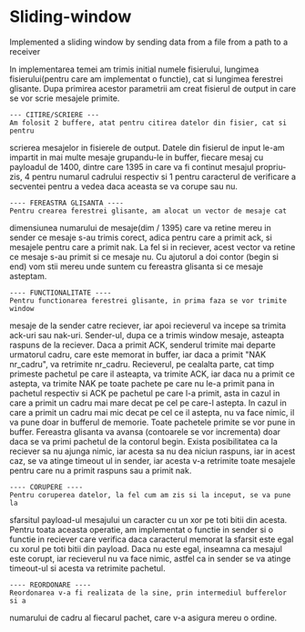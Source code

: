 # Sliding-window
 Implemented a sliding window by sending data from a file from a path to a receiver

In implementarea temei am trimis initial numele fisierului, lungimea
fisierului(pentru care am implementat o functie), cat si lungimea ferestrei
glisante.
	Dupa primirea acestor parametrii am creat fisierul de output in care se
vor scrie mesajele primite.

	--- CITIRE/SCRIERE ---
	Am folosit 2 buffere, atat pentru citirea datelor din fisier, cat si pentru
scrierea mesajelor in fisierele de output. Datele din fisierul de input le-am
impartit in mai multe mesaje grupandu-le in buffer, fiecare mesaj cu payloadul
de 1400, dintre care 1395 in care va fi continut mesajul propriu-zis, 4 pentru
numarul cadrului respectiv si 1 pentru caracterul de verificare a secventei
pentru a vedea daca aceasta se va corupe sau nu.
	
	---- FEREASTRA GLISANTA ----
	Pentru crearea ferestrei glisante, am alocat un vector de mesaje cat
dimensiunea numarului de mesaje(dim / 1395) care va retine mereu in sender
ce mesaje s-au trimis corect, adica pentru care a primit ack, si mesajele
pentru care a primit nak. La fel si in reciever, acest vector va retine ce
mesaje s-au primit si ce mesaje nu. Cu ajutorul a doi contor (begin si end)
vom stii mereu unde suntem cu fereastra glisanta si ce mesaje asteptam.

	---- FUNCTIONALITATE ----
	Pentru functionarea ferestrei glisante, in prima faza se vor trimite window
mesaje de la sender catre reciever, iar apoi recieverul va incepe sa trimita
ack-uri sau nak-uri. Sender-ul, dupa ce a trimis window mesaje, asteapta raspuns
de la reciever.
	Daca a primit ACK, senderul trimite mai departe urmatorul cadru,
care este memorat in buffer, iar daca a primit "NAK nr_cadru", va retrimite
nr_cadru. Recieverul, pe cealalta parte, cat timp primeste pachetul pe care il
asteapta, va trimite ACK, iar daca nu a primit ce astepta, va trimite NAK pe
toate pachete pe care nu le-a primit pana in pachetul respectiv si ACK pe pachetul
pe care l-a primit, asta in cazul in care a primit un cadru mai mare decat pe
cel pe care-l astepta. In cazul in care a primit un cadru mai mic decat pe cel
ce il astepta, nu va face nimic, il va pune doar in bufferul de memorie.
	Toate pachetele primite se vor pune in buffer. Fereastra glisanta va avansa
(contoarele se vor incrementa) doar daca se va primi pachetul de la contorul
begin.
	Exista posibilitatea ca la reciever sa nu ajunga nimic, iar acesta sa nu
dea niciun raspuns, iar in acest caz, se va atinge timeout ul in sender, iar
acesta v-a retrimite toate mesajele pentru care nu a primit raspuns sau a 
primit nak.

	---- CORUPERE ----
	Pentru coruperea datelor, la fel cum am zis si la inceput, se va pune la
sfarsitul payload-ul mesajului un caracter cu un xor pe toti bitii din acesta.
Pentru toata aceasta operatie, am implementat o functie in sender si o functie
in reciever care verifica daca caracterul memorat la sfarsit este egal cu
xorul pe toti bitii din payload. Daca nu este egal, inseamna ca mesajul este
corupt, iar recieverul nu va face nimic, astfel ca in sender se va atinge
timeout-ul si acesta va retrimite pachetul.

	---- REORDONARE ----
	Reordonarea v-a fi realizata de la sine, prin intermediul bufferelor si a
numarului de cadru al fiecarul pachet, care v-a asigura mereu o ordine.
